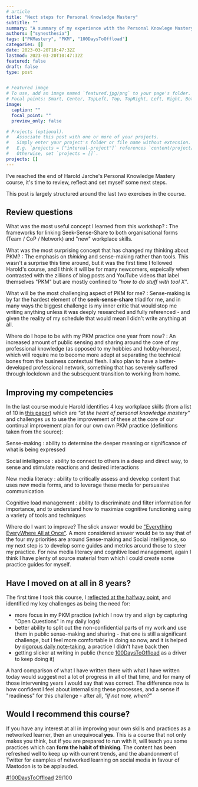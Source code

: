 ```yaml
---
# article
title: "Next steps for Personal Knowledge Mastery"
subtitle: ""
summary: "A summary of my experience with the Personal Knowlege Mastery course from @harold@mastodon.social, and my next steps"
authors: ["synesthesia"]
tags: ["PKMastery", "PKM", "100DaysToOffload"]
categories: []
date: 2023-03-20T10:47:32Z
lastmod: 2023-03-20T10:47:32Z
featured: false
draft: false
type: post


# Featured image
# To use, add an image named `featured.jpg/png` to your page's folder.
# Focal points: Smart, Center, TopLeft, Top, TopRight, Left, Right, BottomLeft, Bottom, BottomRight.
image:
  caption: ""
  focal_point: ""
  preview_only: false

# Projects (optional).
#   Associate this post with one or more of your projects.
#   Simply enter your project's folder or file name without extension.
#   E.g. `projects = ["internal-project"]` references `content/project/deep-learning/index.md`.
#   Otherwise, set `projects = []`.
projects: []
---
```

I've reached the end of Harold Jarche's Personal Knowledge Mastery course, it's time to review, reflect and set myself some next steps.

This post is largely structured around the last two exercises in the course.

## Review questions

What was the most useful concept I learned from this workshop?
: The frameworks for linking Seek-Sense-Share to both organisational forms (Team / CoP / Network) and "new" workplace skills.

What was the most surprising concept that has changed my thinking about PKM?
: The emphasis on *thinking* and sense-making rather than tools.  This wasn't a surprise this time around, but it was the first time I followed  Harold's course, and I think it will be for many newcomers, espeically when contrasted with the zillions of blog posts and YouTube videos that label themselves "PKM" but are mostly confined to *"how to do stuff with tool X"*.

What will be the most challenging aspect of PKM for me?
: Sense-making is by far the hardest element of the **seek-sense-share** triad for me, and in many ways the biggest challenge is my inner critic that would stop me writing anything unless it was deeply researched and fully referenced - and given the reality of my schedule that would mean I didn't write anything at all.

Where do I hope to be with my PKM practice one year from now?
: An increased amount of public sensing and sharing around the core of my professional knowledge (as opposed to my hobbies and hobby-horses), which will require me to become more adept at separating the technical bones from the business contextual flesh. I also plan to have a better-developed professional network, something that has severely suffered through lockdown and the subsequent transition to working from home.

## Improving my competencies

In the last course module Harold identifies 4 key workplace skills (from a list of 10 in [this paper](https://legacy.iftf.org/uploads/media/SR-1382A_UPRI_future_work_skills_sm.pdf)) which are *"at the heart of personal knowledge mastery"* and challenges us to use the improvement of these at the core of our continual improvement plan for our own own PKM practice (definitions taken from the source):

Sense-making
: ability to determine the deeper meaning or significance of what is being expressed

Social intelligence
: ability to connect to others in a deep and direct way, to sense and stimulate reactions and desired interactions

New media literacy
: ability to critically assess and develop content that uses new media forms, and to leverage these media for persuasive communication

Cognitive load management
: ability to discriminate and filter information for importance, and to understand how to maximize cognitive functioning using a variety of tools and techniques

Where do I want to improve? The slick answer would be ["Everything EveryWhere All at Once"](https://www.imdb.com/title/tt6710474/). A more considered answer would be to say that of the four my priorities are around Sense-making and Social intelligence, so my next step is to develop some guides and metrics around those to steer my practice.  For new media literacy and cognitive load management, again I think I have plenty of source material from which I could create some practice guides for myself.

## Have I moved on at all in 8 years?

The first time I took this course, I [reflected at the halfway point](https://www.synesthesia.co.uk/2015/04/13/pkm40-what-have-i-learned-so-far/), and identified my key challenges as being the need for:

- more focus in my PKM practice (which I now try and align by capturing "Open Questions" in my daily logs)
- better ability to split out the non-confidential parts of my work and use them in public sense-making and sharing - that one is still a significant challenge, but I feel more comfortable in doing so now, and it is helped by [rigorous daily note-taking](http://localhost:1313/2023/03/06/how-i-narrate-my-work/), a practice I didn't have back then
- getting slicker at writing in public (hence [100DaysToOffload](https://www.synesthesia.co.uk/2023/01/06/a-new-year-and-100-days-to-offload/) as a driver to keep doing it)

A hard comparison of what I have written there with what I have written today would suggest not a lot of progress in all of that time, and for many of those intervening years I would say that was correct. The difference now is how confident I feel about internalising these processes, and a sense if "readiness" for this challenge - after all, *"if not now, when?"*


## Would I recommend this course? 

If you have any interest at all in improving your own skills and practices as a networked learner, then an unequivocal **yes**. This is a course that not only makes you think, but if you are prepared to run with it, will teach you some practices which can **form the habit of thinking**. The content has been refreshed well to keep up with current trends, and the abandonment of Twitter for examples of networked learning on social media in favour of Mastodon is to be applauded.



[#100DaysToOffload](https://100daystooffload.com/) 29/100
